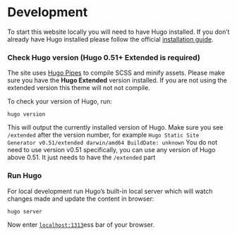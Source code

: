 # Development

To start this website locally you will need to have Hugo installed. If you don’t already have Hugo installed please follow the official [installation guide](https://gohugo.io/getting-started/installing/).

### Check Hugo version (Hugo 0.51+ Extended is required) 

The site  uses [Hugo Pipes](https://gohugo.io/hugo-pipes/scss-sass/) to compile SCSS and minify assets. Please make sure you have the **Hugo Extended** version installed. If you are not using the extended version this theme will not not compile.

To check your version of Hugo, run:

```
hugo version
```

This will output the currently installed version of Hugo. Make sure you see `/extended` after the version number, for example `Hugo Static Site Generator v0.51/extended darwin/amd64 BuildDate: unknown` You do not need to use version v0.51 specifically, you can use any version of Hugo above 0.51. It just needs to have the `/extended` part

### Run Hugo 

For local development run Hugo’s built-in local server which will watch changes made and update the content in browser:

```
hugo server
```

Now enter [`localhost:1313`](http://localhost:1313/)ess bar of your browser.
